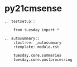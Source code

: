 # py21cmsense

```{eval-rst}
.. testsetup::

    from tuesday import *
```

```{eval-rst}
.. autosummary::
    :toctree: _autosummary
    :template: module.rst

    tuesday.core.summaries
    tuesday.core.postprocessing
```
